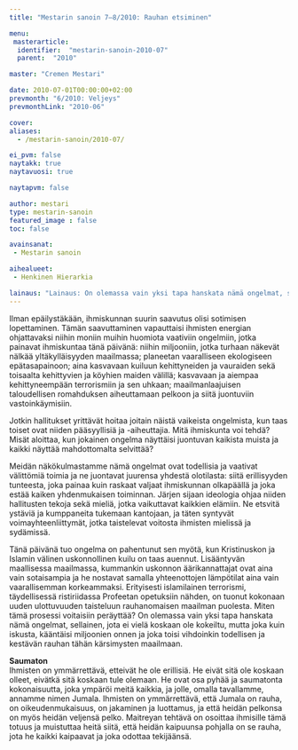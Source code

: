 ```yaml
---
title: "Mestarin sanoin 7–8/2010: Rauhan etsiminen"

menu:
 masterarticle:
  identifier:  "mestarin-sanoin-2010-07"
  parent:  "2010"

master: "Cremen Mestari"

date: 2010-07-01T00:00:00+02:00
prevmonth: "6/2010: Veljeys"
prevmonthLink: "2010-06"

cover:
aliases:
  - /mestarin-sanoin/2010-07/

ei_pvm: false
naytakk: true
naytavuosi: true

naytapvm: false

author: mestari
type: mestarin-sanoin
featured_image : false
toc: false

avainsanat:
 - Mestarin sanoin

aihealueet:
 - Henkinen Hierarkia

lainaus: "Lainaus: On olemassa vain yksi tapa hanskata nämä ongelmat, sellainen, jota ei vielä koskaan ole kokeiltu, mutta joka kuin iskusta, kääntäisi miljoonien onnen ja joka toisi vihdoinkin todellisen ja kestävän rauhan tähän kärsimysten maailmaan."
---
```

<p>Ilman epäilystäkään, ihmiskunnan suurin saavutus olisi sotimisen lopettaminen. Tämän saavuttaminen vapauttaisi ihmisten energian ohjattavaksi niihin moniin muihin huomiota vaativiin ongelmiin, jotka painavat ihmiskuntaa tänä päivänä: niihin miljooniin, jotka turhaan näkevät nälkää yltäkylläisyyden maailmassa; planeetan vaaralliseen ekologiseen epätasapainoon; aina kasvavaan kuiluun kehittyneiden ja vauraiden sekä toisaalta kehittyvien ja köyhien maiden välillä; kasvavaan ja aiempaa kehittyneempään terrorismiin ja sen uhkaan; maailmanlaajuisen taloudellisen romahduksen aiheuttamaan pelkoon ja siitä juontuviin vastoinkäymisiin.</p>
<p>Jotkin hallitukset yrittävät hoitaa joitain näistä vaikeista ongelmista, kun taas toiset ovat niiden pääsyyllisiä ja -aiheuttajia. Mitä ihmiskunta voi tehdä? Misät aloittaa, kun jokainen ongelma näyttäisi juontuvan kaikista muista ja kaikki näyttää mahdottomalta selvittää?</p>
<p>Meidän näkökulmastamme nämä ongelmat ovat todellisia ja vaativat välittömiä toimia ja ne juontavat juurensa yhdestä olotilasta: siitä erillisyyden tunteesta, joka painaa kuin raskaat valjaat ihmiskunnan olkapäällä ja joka estää kaiken yhdenmukaisen toiminnan. Järjen sijaan ideologia ohjaa niiden hallitusten tekoja sekä mieliä, jotka vaikuttavat kaikkien elämiin. Ne etsvitä ystäviä ja kumppaneita tukemaan kantojaan, ja täten syntyvät voimayhteenliittymät, jotka taistelevat voitosta ihmisten mielissä ja sydämissä.</p>
<p>Tänä päivänä tuo ongelma on pahentunut sen myötä, kun Kristinuskon ja Islamin välinen uskonnollinen kuilu on taas auennut. Lisääntyvän maallisessa maailmassa, kummankin uskonnon äärikannattajat ovat aina vain sotaisampia ja he nostavat samalla yhteenottojen lämpötilat aina vain vaarallisemman korkeammaksi. Erityisesti islamilainen terrorismi, täydellisessä ristiriidassa Profeetan opetuksiin nähden, on tuonut kokonaan uuden ulottuvuuden taisteluun rauhanomaisen maailman puolesta. Miten tämä prosessi voitaisiin peräyttää? On olemassa vain yksi tapa hanskata nämä ongelmat, sellainen, jota ei vielä koskaan ole kokeiltu, mutta joka kuin iskusta, kääntäisi miljoonien onnen ja joka toisi vihdoinkin todellisen ja kestävän rauhan tähän kärsimysten maailmaan.</p>
<p><strong>Saumaton</strong><br>
Ihmisten on ymmärrettävä, etteivät he ole erillisiä. He eivät sitä ole koskaan olleet, eivätkä sitä koskaan tule olemaan. He ovat osa pyhää ja saumatonta kokonaisuutta, joka ympäröi meitä kaikkia, ja jolle, omalla tavallamme, annamme nimen Jumala. Ihmisten on ymmärrettävä, että Jumala on rauha, on oikeudenmukaisuus, on jakaminen ja luottamus, ja että heidän pelkonsa on myös heidän veljensä pelko. Maitreyan tehtävä on osoittaa ihmisille tämä totuus ja muistuttaa heitä siitä, että heidän kaipuunsa pohjalla on se rauha, jota he kaikki kaipaavat ja joka odottaa tekijäänsä.</p>